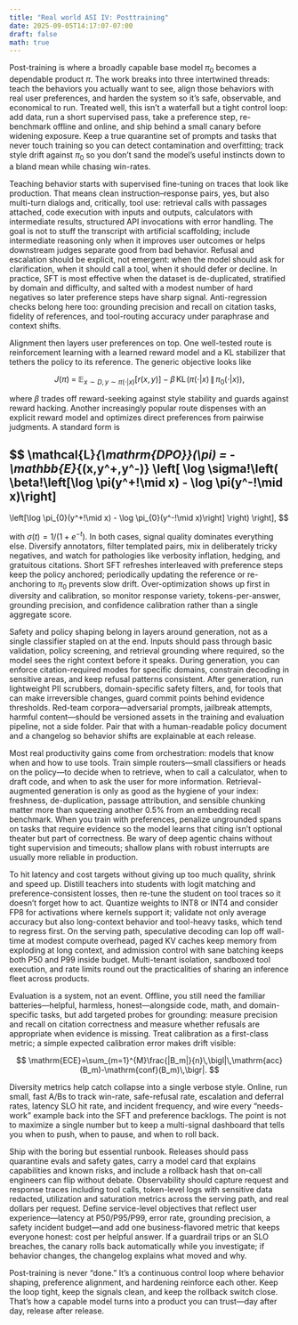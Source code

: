 ```yaml
---
title: "Real world ASI IV: Posttraining"
date: 2025-09-05T14:17:07-07:00
draft: false
math: true
---
```



<!-- MathJax site-local init -->
<script>
window.MathJax = {
  tex: {
    inlineMath: [['$', '$'], ['\\(', '\\)']],
    displayMath: [['$$','$$'], ['\\[','\\]']]
  },
  options: {
    skipHtmlTags: ['script','noscript','style','textarea','pre','code']
  },
  svg: { fontCache: 'global' }
};
</script>
<script src="https://cdn.jsdelivr.net/npm/mathjax@3/es5/tex-svg.js" id="MathJax-script" async></script>

Post-training is where a broadly capable base model $\pi_0$ becomes a dependable product $\pi$. The work breaks into three intertwined threads: teach the behaviors you actually want to see, align those behaviors with real user preferences, and harden the system so it’s safe, observable, and economical to run. Treated well, this isn’t a waterfall but a tight control loop: add data, run a short supervised pass, take a preference step, re-benchmark offline and online, and ship behind a small canary before widening exposure. Keep a true quarantine set of prompts and tasks that never touch training so you can detect contamination and overfitting; track style drift against $\pi_0$ so you don’t sand the model’s useful instincts down to a bland mean while chasing win-rates.

Teaching behavior starts with supervised fine-tuning on traces that look like production. That means clean instruction–response pairs, yes, but also multi-turn dialogs and, critically, tool use: retrieval calls with passages attached, code execution with inputs and outputs, calculators with intermediate results, structured API invocations with error handling. The goal is not to stuff the transcript with artificial scaffolding; include intermediate reasoning only when it improves user outcomes or helps downstream judges separate good from bad behavior. Refusal and escalation should be explicit, not emergent: when the model should ask for clarification, when it should call a tool, when it should defer or decline. In practice, SFT is most effective when the dataset is de-duplicated, stratified by domain and difficulty, and salted with a modest number of hard negatives so later preference steps have sharp signal. Anti-regression checks belong here too: grounding precision and recall on citation tasks, fidelity of references, and tool-routing accuracy under paraphrase and context shifts.

Alignment then layers user preferences on top. One well-tested route is reinforcement learning with a learned reward model and a KL stabilizer that tethers the policy to its reference. The generic objective looks like

$$
J(\pi) \;=\; \mathbb{E}_{x\sim D,\,y\sim \pi(\cdot|x)}[r(x,y)] \;-\; \beta\,\mathrm{KL}\!\left(\pi(\cdot|x)\,\|\,\pi_0(\cdot|x)\right),
$$

where $\beta$ trades off reward-seeking against style stability and guards against reward hacking. Another increasingly popular route dispenses with an explicit reward model and optimizes direct preferences from pairwise judgments. A standard form is

$$
\mathcal{L}_{\mathrm{DPO}}(\pi)
= - \mathbb{E}_{(x,y^+,y^-)}
\left[
\log \sigma\!\left(
\beta\!\left[\log \pi(y^+\!\mid x) - \log \pi(y^-\!\mid x)\right]
-
\left[\log \pi_{0}(y^+\!\mid x) - \log \pi_{0}(y^-\!\mid x)\right]
\right)
\right],
$$

with $\sigma(t)=1/(1+e^{-t})$. In both cases, signal quality dominates everything else. Diversify annotators, filter templated pairs, mix in deliberately tricky negatives, and watch for pathologies like verbosity inflation, hedging, and gratuitous citations. Short SFT refreshes interleaved with preference steps keep the policy anchored; periodically updating the reference or re-anchoring to $\pi_0$ prevents slow drift. Over-optimization shows up first in diversity and calibration, so monitor response variety, tokens-per-answer, grounding precision, and confidence calibration rather than a single aggregate score.

Safety and policy shaping belong in layers around generation, not as a single classifier stapled on at the end. Inputs should pass through basic validation, policy screening, and retrieval grounding where required, so the model sees the right context before it speaks. During generation, you can enforce citation-required modes for specific domains, constrain decoding in sensitive areas, and keep refusal patterns consistent. After generation, run lightweight PII scrubbers, domain-specific safety filters, and, for tools that can make irreversible changes, guard commit points behind evidence thresholds. Red-team corpora—adversarial prompts, jailbreak attempts, harmful content—should be versioned assets in the training and evaluation pipeline, not a side folder. Pair that with a human-readable policy document and a changelog so behavior shifts are explainable at each release.

Most real productivity gains come from orchestration: models that know when and how to use tools. Train simple routers—small classifiers or heads on the policy—to decide when to retrieve, when to call a calculator, when to draft code, and when to ask the user for more information. Retrieval-augmented generation is only as good as the hygiene of your index: freshness, de-duplication, passage attribution, and sensible chunking matter more than squeezing another 0.5% from an embedding recall benchmark. When you train with preferences, penalize ungrounded spans on tasks that require evidence so the model learns that citing isn’t optional theater but part of correctness. Be wary of deep agentic chains without tight supervision and timeouts; shallow plans with robust interrupts are usually more reliable in production.

To hit latency and cost targets without giving up too much quality, shrink and speed up. Distill teachers into students with logit matching and preference-consistent losses, then re-tune the student on tool traces so it doesn’t forget how to act. Quantize weights to INT8 or INT4 and consider FP8 for activations where kernels support it; validate not only average accuracy but also long-context behavior and tool-heavy tasks, which tend to regress first. On the serving path, speculative decoding can lop off wall-time at modest compute overhead, paged KV caches keep memory from exploding at long context, and admission control with sane batching keeps both P50 and P99 inside budget. Multi-tenant isolation, sandboxed tool execution, and rate limits round out the practicalities of sharing an inference fleet across products.

Evaluation is a system, not an event. Offline, you still need the familiar batteries—helpful, harmless, honest—alongside code, math, and domain-specific tasks, but add targeted probes for grounding: measure precision and recall on citation correctness and measure whether refusals are appropriate when evidence is missing. Treat calibration as a first-class metric; a simple expected calibration error makes drift visible:

$$
\mathrm{ECE}=\sum_{m=1}^{M}\frac{|B_m|}{n}\,\bigl|\,\mathrm{acc}(B_m)-\mathrm{conf}(B_m)\,\bigr|.
$$

Diversity metrics help catch collapse into a single verbose style. Online, run small, fast A/Bs to track win-rate, safe-refusal rate, escalation and deferral rates, latency SLO hit rate, and incident frequency, and wire every “needs-work” example back into the SFT and preference backlogs. The point is not to maximize a single number but to keep a multi-signal dashboard that tells you when to push, when to pause, and when to roll back.

Ship with the boring but essential runbook. Releases should pass quarantine evals and safety gates, carry a model card that explains capabilities and known risks, and include a rollback hash that on-call engineers can flip without debate. Observability should capture request and response traces including tool calls, token-level logs with sensitive data redacted, utilization and saturation metrics across the serving path, and real dollars per request. Define service-level objectives that reflect user experience—latency at P50/P95/P99, error rate, grounding precision, a safety incident budget—and add one business-flavored metric that keeps everyone honest: cost per helpful answer. If a guardrail trips or an SLO breaches, the canary rolls back automatically while you investigate; if behavior changes, the changelog explains what moved and why.

Post-training is never “done.” It’s a continuous control loop where behavior shaping, preference alignment, and hardening reinforce each other. Keep the loop tight, keep the signals clean, and keep the rollback switch close. That’s how a capable model turns into a product you can trust—day after day, release after release.
